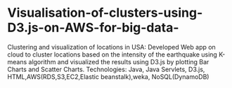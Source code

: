 # Visualisation-of-clusters-using-D3.js-on-AWS-for-big-data-
Clustering and visualization of locations in USA: Developed Web app on cloud to cluster locations based on the intensity of the earthquake using K-means algorithm and visualized the results using D3.js by plotting Bar Charts and Scatter Charts. Technologies: Java, Java Servlets, D3.js, HTML,AWS(RDS,S3,EC2,Elastic beanstalk),weka, NoSQL(DynamoDB) 
